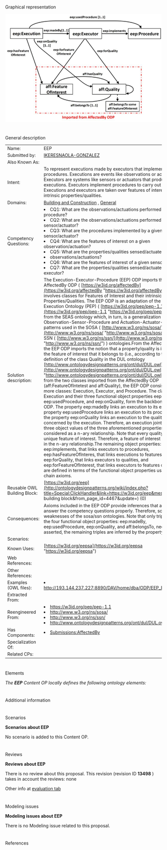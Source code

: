 # 

 Graphical representation





[![](images/thumb/d/df/ODPEEP.jpg/800px-ODPEEP.jpg)](../Image/ODPEEP.jpg "ODPEEP.jpg")




# 

 General description




|  |  |
| --- | --- |
|  Name:  |  EEP  |
|  Submitted by:  | [IKERESNAOLA-GONZALEZ](../User/IKERESNAOLA-GONZALEZ "User:IKERESNAOLA-GONZALEZ")  |
|  Also Known As:  |  |
|  Intent:  |  To represent executions made by executors that implement procedures. Executions are events like observations or actuations. Executors are systems like sensors or actuators that produce executions. Executors implement procedures to carry out their goals. Executions and executors are taken over features of interest and their intrinsic properties/qualities.  |
|  Domains:  | [Building and Construction](../Community/Building_and_Construction "Community:Building and Construction")  , [General](../Community/General "Community:General")  |
|  Competency Questions:  | <li>       CQ1: What are the observations/actuations performed by a given procedure?      </li><li>       CQ2: What are the observations/actuations performed by a given sensor/actuator?      </li><li>       CQ3: What are the procedures implemented by a given sensor/actuator?      </li><li>       CQ4: What are the features of interest on a given observation/actuation?      </li><li>       CQ5: What are the properties/qualities sensed/actuated by a given      </li><li>       observations/actuations?      </li><li>       CQ6: What are the features of interest of a given sensor/actuator?      </li><li>       CQ7: What are the properties/qualities sensed/actuated by a given executor?      </li> |
|  Solution description:  |  The Execution-Executor-Procedure (EEP) ODP imports the AffectedBy ODP ( [https://w3id.org/affectedBy](https://w3id.org/affectedBy "https://w3id.org/affectedBy")  ), that involves classes for Features of Interest and their intrinsic Properties/Qualities.  The EEP ODP is an adaptation of the Procedure Execution Ontology (PEP) ( [https://w3id.org/pep/pep-1.1](https://w3id.org/pep/pep-1.1 "https://w3id.org/pep/pep-1.1")  ) from the SEAS ontology which, in turn, is a generalization of the Observation-Sensor-Procedure and Actuation-Actuator-Procedure patterns used in the SOSA ( [http://www.w3.org/ns/sosa/](http://www.w3.org/ns/sosa/ "http://www.w3.org/ns/sosa/")  ) and SSN ( [http://www.w3.org/ns/ssn/](http://www.w3.org/ns/ssn/ "http://www.w3.org/ns/ssn/")  ) ontologies.From the AffectedBy ODP, the EEP ODP imports the notion that a property/quality is intrinsic to the feature of interest that it belongs to (i.e., according to the definition of the class Quality in the DUL ontology [http://www.ontologydesignpatterns.org/ont/dul/DUL.owl](http://www.ontologydesignpatterns.org/ont/dul/DUL.owl "http://www.ontologydesignpatterns.org/ont/dul/DUL.owl")  ).Apart from the two classes imported from the AffectedBy ODP (aff:FeatureOfIntetest and aff:Quality), the EEP ODP consists of three more classes: Execution, Executor, and Procedure. The class Execution and their three functional object properties eep:madeBy, eep:usedProcedure, and eep:onQuality, form the backbone of the ODP. The property eep:madeBy links an execution to its executor, the property eep:usedProcedure links an execution to its procedure, and the property eep:onQuality links an execution to the quality/property concerned by the execution. Therefore, an execution jointly with their three object values of the three aforementioned properties can be considered as a n-ary relationship. Note that every quality belongs to unique feature of interest. Therefore, a feature of interest is involved in the n-ary relationship.The remaining object properties: eep:implements, that links executors to procedures, eep:hasFeatureOfInteres, that links executions to features of interest, eep:forQuality, that links executors to qualities, and eep:forFeatureOfInterest, that links executors to features of interest, are defined in terms of the functional object properties using property chain axioms.  |
|  Reusable OWL Building Block:  | [https://w3id.org/eep](http://ontologydesignpatterns.org/wiki/index.php?title=Special:ClickHandler&link=https://w3id.org/eep&message=OWL building block&from_page_id=4467&update=)  (0)  |
|  Consequences:  |  Axioms included in the EEP ODP provide inferences that allow to answer the competency questions properly. Therefore, solving some weaknesses of the sosa/ssn ontologies.  Note that only triples about the four functional object properties: eep:madeBy, eep:usedProcedure, eep:onQuality, and aff:belongsTo, needs to be asserted, the remaining triples are inferred by the property axioms.  |
|  Scenarios:  |  |
|  Known Uses:  | [https://w3id.org/eepsa](https://w3id.org/eepsa "https://w3id.org/eepsa")  |
|  Web References:  |  |
|  Other References:  |  |
|  Examples (OWL files):  | <li><a class="external free" href="http://193.144.237.227:8890/DAV/home/dba/ODP/EEP_Example.owl" rel="nofollow" title="http://193.144.237.227:8890/DAV/home/dba/ODP/EEP_Example.owl">        http://193.144.237.227:8890/DAV/home/dba/ODP/EEP_Example.owl       </a></li> |
|  Extracted From:  |  |
|  Reengineered From:  | <li><a class="external free" href="https://w3id.org/pep/pep-1.1" rel="nofollow" title="https://w3id.org/pep/pep-1.1">        https://w3id.org/pep/pep-1.1       </a></li><li><a class="external free" href="http://www.w3.org/ns/sosa/" rel="nofollow" title="http://www.w3.org/ns/sosa/">        http://www.w3.org/ns/sosa/       </a></li><li><a class="external free" href="http://www.w3.org/ns/ssn/" rel="nofollow" title="http://www.w3.org/ns/ssn/">        http://www.w3.org/ns/ssn/       </a></li><li><a class="external free" href="http://www.ontologydesignpatterns.org/ont/dul/DUL.owl" rel="nofollow" title="http://www.ontologydesignpatterns.org/ont/dul/DUL.owl">        http://www.ontologydesignpatterns.org/ont/dul/DUL.owl       </a></li> |
|  Has Components:  | <li><a href="Submissions%253AAffectedBy.html" title="Submissions:AffectedBy">        Submissions:AffectedBy       </a></li> |
|  Specialization Of:  |  |
|  Related CPs:  |  |



  





# 

 Elements



_The
 __EEP__ 
 Content OP locally defines the following ontology elements:_ 




# 

 Additional information



# 

 Scenarios




__Scenarios about EEP__ 


 No scenario is added to this Content OP.
 




# 

 Reviews




__Reviews about EEP__ 


 There is no review about this proposal.
This revision (revision ID
 __13498__ 
 ) takes in account the reviews: none
 



 Other info at
 [evaluation tab](http://ontologydesignpatterns.org/wiki/index.php?title=Submissions:EEP&action=evaluation "http://ontologydesignpatterns.org/wiki/index.php?title=Submissions:EEP&action=evaluation") 





  





# 

 Modeling issues




__Modeling issues about EEP__ 


 There is no Modeling issue related to this proposal.
 




  





# 

 References